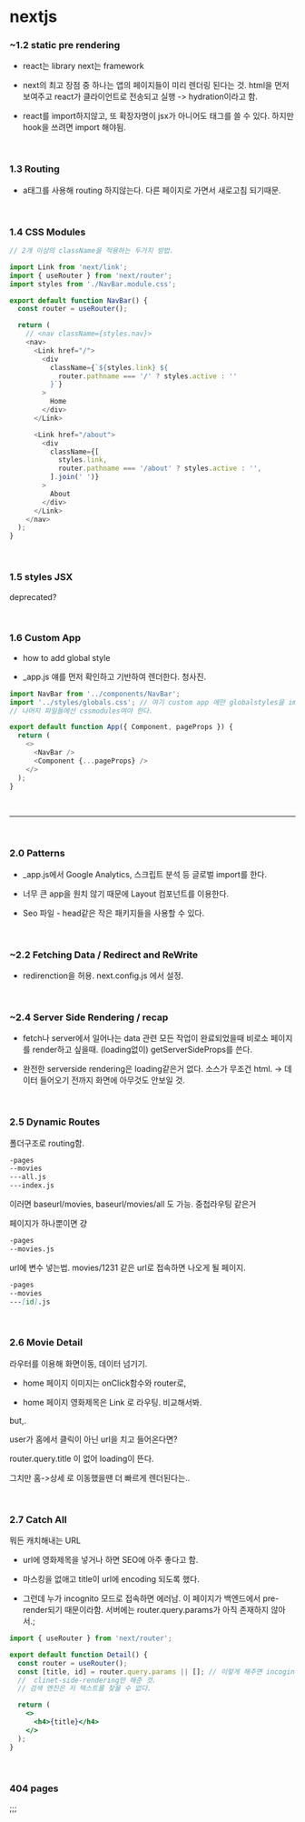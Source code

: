 # nextjs

### ~1.2 static pre rendering

- react는 library next는 framework

- next의 최고 장점 중 하나는 앱의 페이지들이 미리 렌더링 된다는 것. html을 먼저 보여주고 react가 클라이언트로 전송되고 실행 -> hydration이라고 함.

- react를 import하지않고, 또 확장자명이 jsx가 아니어도 태그를 쓸 수 있다. 하지만 hook을 쓰려면 import 해야됨.

<br>

### 1.3 Routing

- a태그를 사용해 routing 하지않는다. 다른 페이지로 가면서 새로고침 되기때문.

<br>

### 1.4 CSS Modules

```js
// 2개 이상의 className을 적용하는 두가지 방법.

import Link from 'next/link';
import { useRouter } from 'next/router';
import styles from './NavBar.module.css';

export default function NavBar() {
  const router = useRouter();

  return (
    // <nav className={styles.nav}>
    <nav>
      <Link href="/">
        <div
          className={`${styles.link} ${
            router.pathname === '/' ? styles.active : ''
          }`}
        >
          Home
        </div>
      </Link>

      <Link href="/about">
        <div
          className={[
            styles.link,
            router.pathname === '/about' ? styles.active : '',
          ].join(' ')}
        >
          About
        </div>
      </Link>
    </nav>
  );
}
```

<br>

### 1.5 styles JSX

deprecated?

<br>

### 1.6 Custom App

- how to add global style

- \_app.js 얘를 먼저 확인하고 기반하여 렌더한다. 청사진.

```js
import NavBar from '../components/NavBar';
import '../styles/globals.css'; // 여기 custom app 에만 globalstyles을 import할 수 있다.
// 나머지 파일들에선 cssmodules여야 한다.

export default function App({ Component, pageProps }) {
  return (
    <>
      <NavBar />
      <Component {...pageProps} />
    </>
  );
}
```

<br>

---

<br>

### 2.0 Patterns

- \_app.js에서 Google Analytics, 스크립트 분석 등 글로벌 import를 한다.

- 너무 큰 app을 원치 않기 때문에 Layout 컴포넌트를 이용한다.

- Seo 파일 - head같은 작은 패키지들을 사용할 수 있다.

<br>

### ~2.2 Fetching Data / Redirect and ReWrite

- redirenction을 허용. next.config.js 에서 설정.

<br>

### ~2.4 Server Side Rendering / recap

- fetch나 server에서 일어나는 data 관련 모든 작업이 완료되었을때 비로소 페이지를 render하고 싶을때. (loading없이) getServerSideProps를 쓴다.

- 완전한 serverside rendering은 loading같은거 없다. 소스가 무조건 html. -> 데이터 들어오기 전까지 화면에 아무것도 안보일 것.

<br>

### 2.5 Dynamic Routes

폴더구조로 routing함.

```md
-pages
--movies
---all.js
---index.js
```

이러면 baseurl/movies, baseurl/movies/all 도 가능. 중첩라우팅 같은거

페이지가 하나뿐이면 걍

```md
-pages
--movies.js
```

url에 변수 넣는법.
movies/1231 같은 url로 접속하면 나오게 될 페이지.

```md
-pages
--movies
---[id].js
```

<br>

### 2.6 Movie Detail

라우터를 이용해 화면이동, 데이터 넘기기.

- home 페이지 이미지는 onClick함수와 router로,

- home 페이지 영화제목은 Link 로 라우팅. 비교해서봐.

but,.

user가 홈에서 클릭이 아닌 url을 치고 들어온다면?

router.query.title 이 없어 loading이 뜬다.

그치만 홈->상세 로 이동했을땐 더 빠르게 렌더된다는..

<br>

### 2.7 Catch All

뭐든 캐치해내는 URL

- url에 영화제목을 넣거나 하면 SEO에 아주 좋다고 함.

- 마스킹을 없애고 title이 url에 encoding 되도록 했다.

- 그런데 누가 incognito 모드로 접속하면 에러남.
  이 페이지가 백엔드에서 pre-render되기 때문이라함.
  서버에는 router.query.params가 아직 존재하지 않아서.;

```jsx
import { useRouter } from 'next/router';

export default function Detail() {
  const router = useRouter();
  const [title, id] = router.query.params || []; // 이렇게 해주면 incoginto에서도 에러안남.
  //  clinet-side-rendering만 해준 것.
  // 검색 엔진은 저 텍스트를 찾을 수 없다.

  return (
    <>
      <h4>{title}</h4>
    </>
  );
}
```

<br>

### 404 pages

;;;
